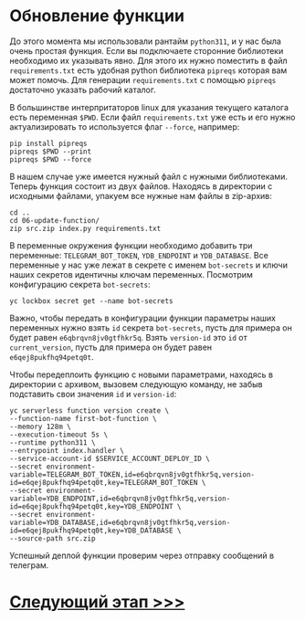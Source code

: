 # Обновление функции

До этого момента мы использовали рантайм `python311`, и у нас была очень простая функция. 
Если вы подключаете сторонние библиотеки необходимо их указывать явно. 
Для этого их нужно поместить в файл `requirements.txt` есть удобная python библиотека `pipreqs` которая вам может помочь. 
Для генерации `requirements.txt` с помощью `pipreqs` достаточно указать рабочий каталог. 

В большинстве интерпритаторов linux для указания текущего каталога есть переменная `$PWD`. 
Если файл `requirements.txt` уже есть и его нужно актуализировать то используется флаг `--force`, например:

    pip install pipreqs
    pipreqs $PWD --print
    pipreqs $PWD --force

В нашем случае уже имеется нужный файл с нужными библиотеками.
Теперь функция состоит из двух файлов. 
Находясь в директории с исходными файлами, упакуем все нужные нам файлы в zip-архив:

    cd ..
    cd 06-update-function/
    zip src.zip index.py requirements.txt 

В переменные окружения функции необходимо добавить три переменные: 
`TELEGRAM_BOT_TOKEN`, `YDB_ENDPOINT` и `YDB_DATABASE`.
Все переменные у нас уже лежат в секрете с именем `bot-secrets` и ключи наших секретов идентичны ключам переменных. 
Посмотрим конфигурацию секрета `bot-secrets`:

    yc lockbox secret get --name bot-secrets

Важно, чтобы передать в конфигурации функции параметры наших переменных нужно взять `id` секрета `bot-secrets`, 
пусть для примера он будет равен `e6qbrqvn8jv0gtfhkr5q`. Взять `version-id` это `id` от `current_version`, 
пусть для примера он будет равен `e6qej8pukfhq94petq0t`. 

Чтобы передеплоить функцию с новыми параметрами, находясь в директории с архивом, вызовем следующую команду, 
не забыв подставить свои значения `id` и `version-id`: 

    yc serverless function version create \
    --function-name first-bot-function \
    --memory 128m \
    --execution-timeout 5s \
    --runtime python311 \
    --entrypoint index.handler \
    --service-account-id $SERVICE_ACCOUNT_DEPLOY_ID \
    --secret environment-variable=TELEGRAM_BOT_TOKEN,id=e6qbrqvn8jv0gtfhkr5q,version-id=e6qej8pukfhq94petq0t,key=TELEGRAM_BOT_TOKEN \
    --secret environment-variable=YDB_ENDPOINT,id=e6qbrqvn8jv0gtfhkr5q,version-id=e6qej8pukfhq94petq0t,key=YDB_ENDPOINT \
    --secret environment-variable=YDB_DATABASE,id=e6qbrqvn8jv0gtfhkr5q,version-id=e6qej8pukfhq94petq0t,key=YDB_DATABASE \
    --source-path src.zip

Успешный деплой функции проверим через отправку сообщений в телеграм.

# [Следующий этап >>>](../07-create-key/README.md)
